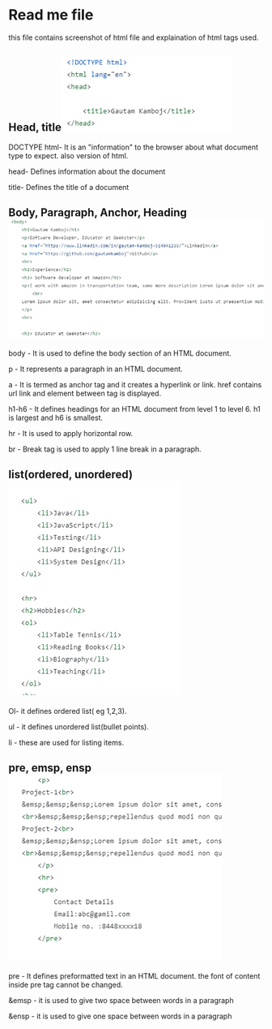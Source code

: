 # Read me file
this file contains screenshot of html file and explaination of html tags used.

## Head, title![Alt text](image-1.png)

DOCTYPE html- It is an "information" to the browser about what document type to expect. also version of html.

head-	Defines information about the document

title-	Defines the title of a document


## Body, Paragraph, Anchor, Heading![Alt text](image-2.png)
body -	It is used to define the body section of an HTML document.

p - 	It represents a paragraph in an HTML document.

a - It is termed as anchor tag and it creates a hyperlink or link. href contains url link and element between tag is displayed.

h1-h6 - It defines headings for an HTML document from level 1 to level 6. h1 is largest and h6 is smallest.

hr - It is used to apply horizontal row.

br - Break tag is used to apply 1 line break in a paragraph.


## list(ordered, unordered)![Alt text](image-3.png)

Ol-  it defines ordered list( eg 1,2,3).

ul - it defines unordered list(bullet points).

li - these are used for listing items.



## pre, emsp, ensp![Alt text](image-5.png)

pre - It defines preformatted text in an HTML document. the font of content inside pre tag cannot be changed.

&emsp - it is used to give two space between words in a paragraph

&ensp - it is used to give one space between words in a paragraph

